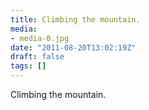 ```yaml
---
title: Climbing the mountain.
media:
- media-0.jpg
date: "2011-08-20T13:02:19Z"
draft: false
tags: []
---
```

Climbing the mountain.
